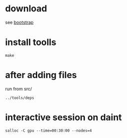 # download

see [bootstrap](bootstrap)

# install toolls

    make

# after adding files

run from src/

	../tools/deps

# interactive session on daint

	salloc -C gpu --time=00:30:00 --nodes=4
